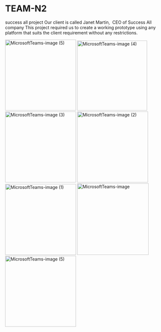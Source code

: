 # TEAM-N2
success all project
Our client is called Janet Martin,  CEO of Success All company
This project required us to create a working prototype using any platform that suits the client requirement without any restrictions.
  
<img width="230" alt="MicrosoftTeams-image (5)" src="https://user-images.githubusercontent.com/93278558/210836007-6f55b5e8-a989-4205-aace-112d8a278570.png">
<img width="227" alt="MicrosoftTeams-image (4)" src="https://user-images.githubusercontent.com/93278558/210836079-d9e97d42-659e-437a-86f9-99a517aa7df7.png">
<img width="230" alt="MicrosoftTeams-image (3)" src="https://user-images.githubusercontent.com/93278558/210836082-2970501b-5f6c-4634-9067-34b248c0fcac.png">
<img width="230" alt="MicrosoftTeams-image (2)" src="https://user-images.githubusercontent.com/93278558/210836086-5e2052a8-9b2b-4a01-b41b-2aedc813247f.png">
<img width="230" alt="MicrosoftTeams-image (1)" src="https://user-images.githubusercontent.com/93278558/210836087-f4225352-da64-4551-9d9e-9420e8002490.png">
<img width="232" alt="MicrosoftTeams-image" src="https://user-images.githubusercontent.com/93278558/210836089-1dd26d99-bc0a-46b9-b84f-0e1de4f0b53e.png">
<img width="230" alt="MicrosoftTeams-image (5)" src="https://user-images.githubusercontent.com/93278558/210836091-de19a7de-bc56-4404-8852-5b027a778441.png">
